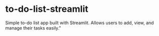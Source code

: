 # to-do-list-streamlit

Simple to-do list app built with Streamlit. Allows users to add, view, and manage their tasks easily."
